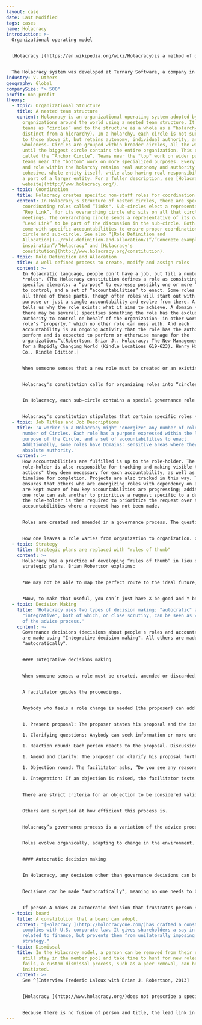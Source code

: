 ```yaml
---
layout: case
date: Last Modified
tags: cases
name: Holacracy
introduction: >-
  Organizational operating model 


  [Holacracy ](https://en.wikipedia.org/wiki/Holacracy)is a method of decentralized management and organizational governance, in which authority and decision-making are distributed throughout a holarchy of self-organizing teams rather than being vested in a management hierarchy


  The Holacracy system was developed at Ternary Software, a company in Pennsylvania company.
industry: V. Others
geography: Global
companySize: "> 500"
profit: non-profit
theory:
  - topic: Organizational Structure
    title: A nested team structure
    content: Holacracy is an organizational operating system adopted by hundreds of
      organizations around the world using a nested team structure. It refers to
      teams as “circles” and to the structure as a whole as a “holarchy” (as
      distinct from a hierarchy). In a holarchy, each circle is not subjugated
      to those above it, but retains autonomy, individual authority, and
      wholeness. Circles are grouped within broader circles, all the way up
      until the biggest circle contains the entire organization. This circle is
      called the “Anchor Circle”. Teams near the "top" work on wider purposes;
      teams near the "bottom" work on more specialized purposes. Every circle
      and role within the holarchy retains real autonomy and authority as a
      cohesive, whole entity itself, while also having real responsibilities as
      a part of a larger entity. For a fuller description, see [Holacracy's
      website](http://www.holacracy.org/).
  - topic: Coordination
    title: Holacracy creates specific non-staff roles for coordination
    content: In Holacracy's structure of nested circles, there are specific
      coordinating roles called “links". Sub-circles elect a representative, the
      “Rep Link”, for its overarching circle who sits on all that circle’s
      meetings. The overarching circle sends a representative of its own, the
      “Lead Link” to be part of the discussion in the sub-circle. Both roles
      come with specific accountabilities to ensure proper coordination across
      circle and sub-circle. See also “[Role Definition and
      Allocation](../role-definition-and-allocation/)”/”Concrete examples for
      inspiration”/”Holacracy” and [Holacracy's
      constitution](http://www.holacracy.org/constitution).
  - topic: Role Definition and Allocation
    title: A well defined process to create, modify and assign roles
    content: >-
      In Holacratic language, people don’t have a job, but fill a number of
      *roles*. (The Holacracy constitution defines a role as consisting of three
      specific elements: a “purpose” to express; possibly one or more “domains”
      to control; and a set of “accountabilities” to enact. Some roles will have
      all three of these parts, though often roles will start out with only a
      purpose or just a single accountability and evolve from there. A purpose
      tells us why the role exists: what it aims to achieve. A domain (of which
      there may be several) specifies something the role has the exclusive
      authority to control on behalf of the organization— in other words, this
      role’s “property,” which no other role can mess with. And each
      accountability is an ongoing activity that the role has the authority to
      perform and is expected to perform or otherwise manage for the
      organization.^\[Robertson, Brian J.. Holacracy: The New Management System
      for a Rapidly Changing World (Kindle Locations 619-623). Henry Holt and
      Co.. Kindle Edition.]


      When someone senses that a new role must be created or an existing role amended or discarded, they bring it up within their team in a governance meeting.  Governance meetings are specific meetings where only questions related to roles and collaboration are to be discussed. A detailed description of the governance meeting process can be found [here](http://www.holacracy.org/governance-meetings).


      Holacracy's constitution calls for organizing roles into “circles”. The roles a circle contains are a breakdown of what’s needed to express its overall purpose, enact its accountabilities, and control its domains. Circles (“sub-circles”) are in turn grouped within broader circles (“super-circles”) in a nesting fashion all the way up until the biggest circle contains the entire organization (the “anchor circle”).^\[Robertson, Brian J.. Holacracy: The New Management System for a Rapidly Changing World (Kindle Locations 676-677). Henry Holt and Co. Kindle Edition.]


      In Holacracy, each sub-circle contains a special governance role called the “Lead Link” which is appointed by the super-circle to represent its interests in the sub-circle. The Lead Link does not manage the circle but does have the authority to assign people to roles and to set priorities within that circle.


      Holacracy's constitution stipulates that certain specific roles (the facilitator, the secretary, the Lead Link and the "Rep Link") are appointed using a consent-based election. All other roles are appointed by the person holding the team's Lead Link role. (See [Holacracy's constitution ](http://www.holacracy.org/constitution)for a detailed description of the process).
  - topic: Job Titles and Job Descriptions
    title: 'A worker in a Holacracy might "energize" any number of roles in any
      number of Circles. Each role has a purpose expressed within the larger
      purpose of the Circle, and a set of accountabilities to enact.
      Additionally, some roles have Domains: sensitive areas where they hold
      absolute authority.'
    content: >-
      How accountabilities are fulfilled is up to the role-holder. The
      role-holder is also responsible for tracking and making visible the "next
      actions" they deem necessary for each accountability, as well as the
      timeline for completion. Projects are also tracked in this way. This
      ensures that others who are energizing roles with dependency on another
      are kept aware of how key accountabilities are progressing; additionally,
      one role can ask another to prioritize a request specific to a dependency;
      the role-holder is then required to prioritize the request over those
      accountabilities where a request has not been made.


      Roles are created and amended in a governance process. The question of who fills what role is typically an obvious choice, with whomever proposed the creation of a new role typically being the one who fills it; however, it is the purview of the Circle's Lead Link to assign anyone within the organization to a role in those instances where the choice is less obvious.


      How one leaves a role varies from organization to organization. Constitutionally, it is the responsibility of the Lead Link to remove a person from a role when necessary. Some organizations, like the [Whidbey Institute](http://whidbeyinstitute.org/), create a roles marketplace where those who wish to move on from a particular role can let others know that it is available; anyone interested in taking on that role may do so through the authority of the Lead Link.
  - topic: Strategy
    title: Strategic plans are replaced with "rules of thumb"
    content: >-
      Holacracy has a practice of developing “rules of thumb” in lieu of
      strategic plans. Brian Robertson explains:


      *We may not be able to map the perfect route to the ideal future, but we can often ascertain some orienting principles for navigation. Without trying to predict exactly what forks in that road we will encounter, we can ask ourselves what will help us to make the best decisions when we do come to a fork. When we step back to look at the broader context and the general terrain and options in front of us, we can often come up with guidelines, such as “Generally head east,” or “Choose the easy roads even over the most direct roads.” A rule of thumb like this really helps when we’re confronted with a choice and want to benefit from wisdom generated when we had the luxury of pulling back and analyzing the bigger-picture context. When we distill that wisdom into memorable guidelines, we can apply them more easily and more regularly amidst the hustle and bustle of day-to-day execution. This, then, is the form that strategy takes in Holacracy— an easy-to-remember rule of thumb that aids moment-to-moment decision-making and prioritization (the technical term for such a rule is “heuristic”). I’ve found it useful to express these decision-support rules in the form of a simple phrase such as “Emphasize X, even over Y,” in which X is one potentially valuable activity, emphasis, focus, or goal, and Y is another potentially valuable activity, emphasis, focus, or goal.*


      *Now, to make that useful, you can’t just have X be good and Y be bad. “Emphasize customer service, even over pissing off customers” is not helpful advice. Both X and Y need to be positives, so that the strategy gives you some sense of which one to privilege, for now, given your current context. For example, one of HolacracyOne’s strategies earlier in our company’s development was “Emphasize documenting and aligning to standards, even over developing and co-creating novelty.” Notice that both of those activities are positive things for an organization to be engaging in, but they are also polarities, in tension with each other. Our strategy is not a general, universal statement of value— in fact, if we tried to apply it forever it would undoubtedly cause serious harm eventually. There are times when it is essential to emphasize developing and co-creating novelty over documenting and aligning to standards. But for HolacracyOne, given our context at the time, and the recent history before that, and the purpose we’re serving, that was our best sense of what to privilege, at least for a while: standardization, even at the expense of pursuing new and exciting opportunities.*^[Robertson, Brian J. (2015-06-02). Holacracy: The New Management System for a Rapidly Changing World (Kindle Locations 1800-1818). Henry Holt and Co.. Kindle Edition.]
  - topic: Decision Making
    title: 'Holacracy uses two types of decision making: "autocratic" and
      "integrative", both of which, on close scrutiny, can be seen as variations
      of the advice process.'
    content: >-
      Governance decisions (decisions about people's roles and accountabilities)
      are made using "Integrative decision making". All others are made
      "autocratically".


      #### Integrative decisions making


      When someone senses a role must be created, amended or discarded, he brings it up in a governance meeting. These are meetings where only questions about roles and collaboration are to be discussed. That is, separate from the details of getting work done. The latter are discussed in “tactical meetings”, with their own specific meeting practices.


      A facilitator guides the proceedings.


      Anybody who feels a role change is needed (the proposer) can add it to the agenda. Each governance item is resolved with to the following process:


      1. Present proposal: The proposer states his proposal and the issue this proposal is attempting to resolve.

      1. Clarifying questions: Anybody can seek information or more understanding. It is not yet time for reactions. The facilitator will interrupt any question that cloaks a reaction.

      1. Reaction round: Each person reacts to the proposal. Discussions are not allowed.

      1. Amend and clarify: The proposer can clarify his proposal further, or amend it, based on these reactions.

      1. Objection round: The facilitator asks, ”Do you see any reasons why adopting this proposal would cause harm or move us backwards?” Objections are captured without discussion; the proposal is adopted if none surface.

      1. Integration: If an objection is raised, the facilitator tests the objection for validity. If it is found to be valid, he leads a discussion to craft an amendment that would avoid the objection. If several objections are raised, they get addressed one at a time, until all are removed.


      There are strict criteria for an objection to be considered valid. The process might sound formal, but people who use it often report they find it deeply liberating. It addresses issues without the need for corridor talk, politics, and coalition building. Anybody who senses the need for something to change has a forum.


      Others are surprised at how efficient this process is. 


      Holacracy’s governance process is a variation of the advice process. Anyone can bring forward an issue or opportunity (a "tension" in holacratic language) and make a decision happen, after listening to relevant advice. The particularity of the process here is that the advice happens in the setting of a meeting, with a structured number of rounds, and that the decision maker must integrate valid objections, if there are any. The goal, again, is to not to aim for a perfect answer, but a workable solution, and then iterate quickly if needed.


      Roles evolve organically, adapting to change in the environment.


      #### Autocratic decision making


      In Holacracy, any decision other than governance decisions can be made "autocratically". Only when a "domain" is declared, which should be in exceptional circumstances only, are decisions off-limits to others. In all other cases, anyone can step up and make any decision.


      Decisions can be made "autocratically", meaning no one needs to be consulted, and there is no formal process such as in the integrative decision making process. Yet in practice, people are well advised to seek advice when relevant.


      If person A makes an autocratic decision that frustrates person B who has an obvious stake in that decision, person B is likely to bring up the topic in the next governance meeting. For example, if person (A), whose role it is to book meeting venues, chooses a new venue without discussing it with the main trainer (B) who has ideas as to what kind of venue is necessary for that specific training. The trainer (B) will suggest to amend the role of person A so that person A must consult the trainer before making decisions on venues in the future. Ultimately it boils down to the same: either person A spontaneously and informally seeks advice from person B, or it is likely that the role person A is currently energizing will be changed so that this role must formally seek advice from the trainer role (person B) before deciding on a venue.
  - topic: board
    title: A constitution that a board can adopt.
    content: "[Holacracy ](http://holocracyone.com/)has drafted a constitution which
      complies with U.S. corporate law. It gives shareholders a say in matters
      related to finance, but prevents them from unilaterally imposing a
      strategy."
  - topic: Dismissal
    title: In the Holacracy model, a person can be removed from their roles but
      still stay in the member pool and take time to hunt for new roles. If this
      fails, a custom dismissal process, such as a peer removal, can be
      initiated.
    content: >-
      See ^[Interview Frederic Laloux with Brian J. Robertson, 2013]


      [Holacracy ](http://www.holacracy.org/)does not prescribe a specific process for dismissals. Starting and terminating people’s contracts originally lands in the scope of the top circle, who can then assign that authority as they see fit. For example, there can be an HR role that has authority to hire and fire. Or in the partnership model (as in [HolacracyOne](http://www.holacracy.org/)) there is a partnership removal process with partner peer review (similar to [Morning Star](http://www.morningstarco.com/)).


      Because there is no fusion of person and title, the lead link in any circle is free to make a decision and remove somebody from a specific role. The person is not fired in this case, but remains in a member pool and must pitch for other roles. If no new role can be found, the person either leaves voluntarily, or a custom dismissal process is triggered.
---
```

